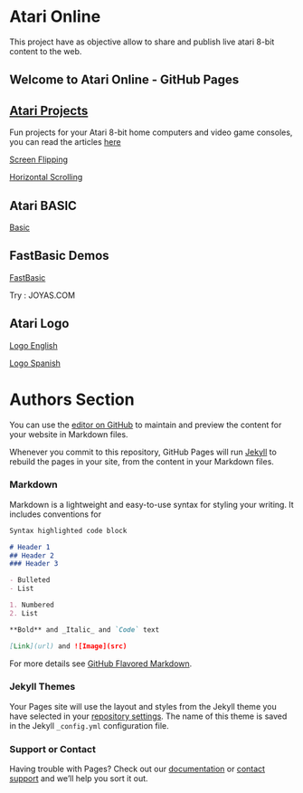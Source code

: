 # Atari Online

This project have as objective allow to share and publish live atari 8-bit content to the web.

## Welcome to Atari Online - GitHub Pages

## [Atari Projects](http://atariprojects.org/)

Fun projects for your Atari 8-bit home computers and video game consoles, you can read the articles [here](http://atariprojects.org/)

[Screen Flipping](https://eahumada.github.io/AtariOnline/atariprojects.html?disk_filename=scrolling.atr)

[Horizontal Scrolling](https://eahumada.github.io/AtariOnline/atariprojects.html?disk_filename=flip.atr)

## Atari BASIC

[Basic](https://eahumada.github.io/AtariOnline/basic.html?)

## FastBasic Demos

[FastBasic](https://eahumada.github.io/AtariOnline/fastbasic.html?disk_filename=fastbasic.atr)

Try : JOYAS.COM

## Atari Logo

[Logo English](https://eahumada.github.io/logospa/?disk_filename=logo.atr)

[Logo Spanish](https://eahumada.github.io/logospa/?disk_filename=logoatari.atr)


# Authors Section

You can use the [editor on GitHub](https://github.com/eahumada/AtariOnline/edit/gh-pages/index.md) to maintain and preview the content for your website in Markdown files.

Whenever you commit to this repository, GitHub Pages will run [Jekyll](https://jekyllrb.com/) to rebuild the pages in your site, from the content in your Markdown files.

### Markdown

Markdown is a lightweight and easy-to-use syntax for styling your writing. It includes conventions for

```markdown
Syntax highlighted code block

# Header 1
## Header 2
### Header 3

- Bulleted
- List

1. Numbered
2. List

**Bold** and _Italic_ and `Code` text

[Link](url) and ![Image](src)
```

For more details see [GitHub Flavored Markdown](https://guides.github.com/features/mastering-markdown/).

### Jekyll Themes

Your Pages site will use the layout and styles from the Jekyll theme you have selected in your [repository settings](https://github.com/eahumada/AtariOnline/settings). The name of this theme is saved in the Jekyll `_config.yml` configuration file.

### Support or Contact

Having trouble with Pages? Check out our [documentation](https://docs.github.com/categories/github-pages-basics/) or [contact support](https://support.github.com/contact) and we’ll help you sort it out.
